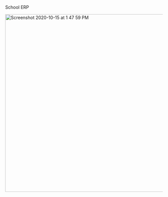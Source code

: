 School ERP


<img width="567" alt="Screenshot 2020-10-15 at 1 47 59 PM" src="https://user-images.githubusercontent.com/26293007/96097234-579f6000-0eee-11eb-8d5e-ea444396224a.png">

